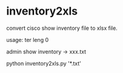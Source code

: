 # inventory2xls
convert cisco show inventory file to xlsx file.

usage:
ter leng 0

admin show inventory -> xxx.txt


python inventory2xls.py '*.txt'
